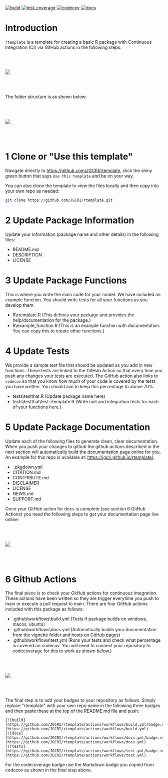 <!-- badges: start -->
[![build](https://github.com/JGCRI/rtemplate/workflows/build/badge.svg)](https://github.com/JGCRI/rtemplate/workflows/build/badge.svg?branch=main)
[![test_coverage](https://github.com/JGCRI/rtemplate/actions/workflows/test_coverage.yml/badge.svg?branch=main)](https://github.com/JGCRI/rtemplate/actions/workflows/test_coverage.yml)
[![codecov](https://codecov.io/gh/JGCRI/rtemplate/branch/main/graph/badge.svg?token=XQ913U4IYM)](https://codecov.io/gh/JGCRI/rtemplate)
[![docs](https://github.com/JGCRI/rtemplate/actions/workflows/docs.yaml/badge.svg?branch=main)](https://github.com/JGCRI/rtemplate/actions/workflows/docs.yaml)
<!-- badges: end -->


# Introduction

`rtemplate` is a template for creating a basic R package with Continuous Integration (CI) via GitHub actions in the following steps:

<br>
<br>

<a href="https://github.com/JGCRI/rtemplate/tree/main/vignettes/vignetteFigs/rtemplate_build_your_own_package.png?raw=true" target="_blank"><img src="https://github.com/JGCRI/rtemplate/tree/main/vignettes/vignetteFigs/rtemplate_build_your_own_package.png?raw=true" max-width="80%"/></a>

<br>
<br>

The folder structure is as shown below:

<br>
<br>

<a href="https://github.com/JGCRI/rtemplate/tree/main/vignettes/vignetteFigs/rtemplate_package_structure.png?raw=true" target="_blank"><img src="https://github.com/JGCRI/rtemplate/tree/main/vignettes/vignetteFigs/rtemplate_package_structure.png?raw=true" max-width="80%"/></a>

<br>
<br>

# 1 Clone or "Use this template"

Navigate directly to https://github.com/JGCRI/rtemplate, click the shiny green button that says `Use this template` and be on your way.

You can also clone the template to view the files locally and then copy into your own repo as needed:

```bash
git clone https://github.com/JGCRI/rtemplate.git
```

# 2 Update Package Information

Update your information (package name and other details) in the following files:

- README.md
- DESCRIPTION
- LICENSE

# 3 Update Package Functions

This is where you write the main code for your model. We have included an example function. You should write tests for all your functions as you develop them.

- R\rtemplate.R (This defines your package and provides the help/documentation for the package.)
- R\example_function.R (This is an example function with documentation. You can copy this to create other functions.)

# 4 Update Tests

We provide a sample test file that should be updated as you add in new functions. These tests are linked to the GitHub Action so that every time you push any changes your tests are executed. The GitHub action also links to `codecov` so that you know how much of your code is covered by the tests you have written. You should aim to keep this percentage to above 70%.

- tests\testthat.R (Update package name here)
- tests\testthat\test-rtemplate.R (Write unit and integration tests for each of your functions here.)


# 5 Update Package Documentation

Update each of the following files to generate clean, clear documentation. When you push your changes to github the github actions described in the next section will automatically build the documentation page online for you. An example for this repo is available at: https://jgcri.github.io/rtemplate/. 

- _pkgdown.yml
- CITATION.md
- CONTRIBUTE.md
- DISCLAIMER
- LICENSE
- NEWS.md
- SUPPORT.md

Once your GitHub action for docs is complete (see section 6 GitHub Actions) you need the following steps to get your documentation page live online:

<br>
<br>

<a href="https://github.com/JGCRI/rtemplate/tree/main/vignettes/vignetteFigs/rtemplate_activate_docs.png?raw=true" target="_blank"><img src="https://github.com/JGCRI/rtemplate/tree/main/vignettes/vignetteFigs/rtemplate_activate_docs.png?raw=true" max-width="80%"/></a>

<br>
<br>

# 6 Github Actions

The final piece is to check your GitHub actions for continuous integration. These actions have been written so they are trigger everytime you push to main or execute a pull request to main. There are four GitHub actions included with this package as follows: 

- .github\workflows\build.yml (Tests if package builds on windows, macos, ubuntu)
- .github\workflows\docs.yml (Automatically builds your documentation from the vignette folder and hosts on GitHub pages)
- .github\workflows\test.yml (Runs your tests and check what percentage is covered on codecov. You will need to connect your repository to codecoverage for this to work as shown below.)

<br>
<br>

<a href="https://github.com/JGCRI/rtemplate/tree/main/vignettes/vignetteFigs/rtemplate_codecov.png?raw=true" target="_blank"><img src="https://github.com/JGCRI/rtemplate/tree/main/vignettes/vignetteFigs/rtemplate_codecov.png?raw=true" max-width="80%"/></a>

<br>
<br>

The final step is to add your badges to your repository as follows. Simply replace "rtemplate" with your own repo name in the following three badges and then paste these at the top of the README.md file and push:

```
[![build](https://github.com/JGCRI/rtemplate/actions/workflows/build.yml/badge.svg)](https://github.com/JGCRI/rtemplate/actions/workflows/build.yml)
[![docs](https://github.com/JGCRI/rtemplate/actions/workflows/docs.yml/badge.svg)](https://github.com/JGCRI/rtemplate/actions/workflows/docs.yml)
[![tests](https://github.com/JGCRI/rtemplate/actions/workflows/test.yml/badge.svg)](https://github.com/JGCRI/rtemplate/actions/workflows/test.yml)
```
For the codecoverage badge use the Markdown badge you copied from codecov as shown in the final step above.








  
